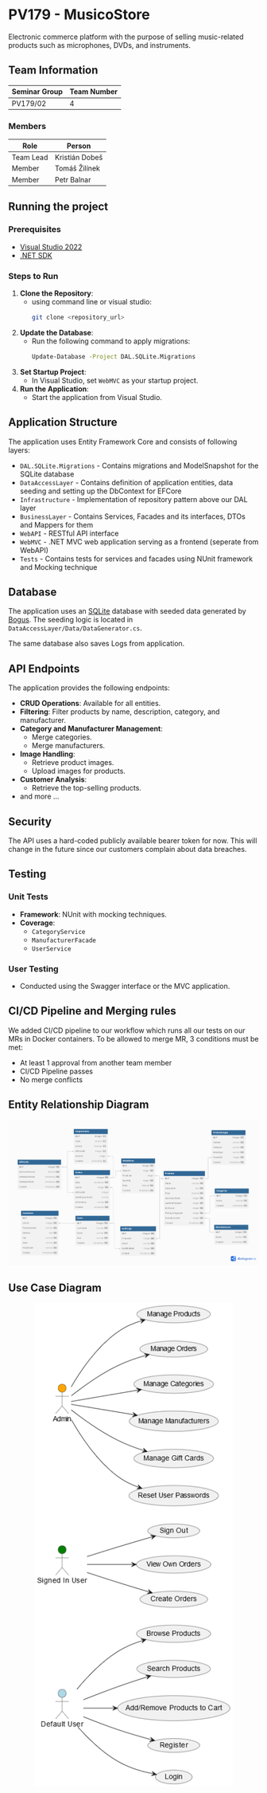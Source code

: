 # PV179 - MusicoStore
Electronic commerce platform with the purpose of selling music-related products such as microphones, DVDs, and instruments.

## Team Information

| Seminar Group | Team Number  |
|---------------|--------------|
| PV179/02      | 4            |

### Members

| Role           | Person           |
|----------------|------------------|
|Team Lead       | Kristián Dobeš   |
|Member          | Tomáš Žilínek    |
|Member          | Petr Balnar      |

## Running the project
### Prerequisites
- [Visual Studio 2022](https://visualstudio.microsoft.com/)
- [.NET SDK](https://dotnet.microsoft.com/en-us/download)

### Steps to Run
1. **Clone the Repository**:
   - using command line or visual studio:
        ```bash
        git clone <repository_url>
        ```
2. **Update the Database**:
   - Run the following command to apply migrations:
     ```bash
     Update-Database -Project DAL.SQLite.Migrations
     ```
3. **Set Startup Project**:
   - In Visual Studio, set `WebMVC` as your startup project.
4. **Run the Application**:
   - Start the application from Visual Studio.

## Application Structure

The application uses Entity Framework Core and consists of following layers:

- `DAL.SQLite.Migrations` - Contains migrations and ModelSnapshot for the SQLite database
- `DataAccessLayer` - Contains definition of application entities, data seeding and setting up the DbContext for EFCore
- `Infrastructure` - Implementation of repository pattern above our DAL layer
- `BusinessLayer` - Contains Services, Facades and its interfaces, DTOs and Mappers for them  
- `WebAPI` - RESTful API interface
- `WebMVC` - .NET MVC web application serving as a frontend (seperate from WebAPI)
- `Tests` - Contains tests for services and facades using NUnit framework and Mocking technique 

## Database
The application uses an [SQLite](https://www.sqlite.org/) database with seeded data generated by [Bogus](https://github.com/bchavez/Bogus). The seeding logic is located in `DataAccessLayer/Data/DataGenerator.cs`.

The same database also saves Logs from application.

## API Endpoints

The application provides the following endpoints:
- **CRUD Operations**: Available for all entities.
- **Filtering**: Filter products by name, description, category, and manufacturer.
- **Category and Manufacturer Management**:
  - Merge categories.
  - Merge manufacturers.
- **Image Handling**:
  - Retrieve product images.
  - Upload images for products.
- **Customer Analysis**:
  - Retrieve the top-selling products.
- and more ...

## Security
The API uses a hard-coded publicly available bearer token for now. This will change in the future since our customers complain about data breaches.

## Testing

### Unit Tests
- **Framework**: NUnit with mocking techniques.
- **Coverage**:
  - `CategoryService`
  - `ManufacturerFacade`
  - `UserService`

### User Testing
- Conducted using the Swagger interface or the MVC application.

## CI/CD Pipeline and Merging rules
We added CI/CD pipeline to our workflow which runs all our tests on our MRs in Docker containers. To be allowed to merge MR, 3 conditions must be met:
- At least 1 approval from another team member
- CI/CD Pipeline passes
- No merge conflicts

## Entity Relationship Diagram
<p align="center">
    <img src="doc/ERD.png" alt="ERD" width="1000"/>
</p>

## Use Case Diagram

<p align="center">
    <img src="doc/UseCaseDiagram.png" alt="UseCaseDiagram" width="400"/>
</p>